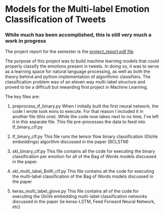 # Models for the Multi-label Emotion Classification of Tweets

### While much has been accomplished, this is still very much a work in progress

The project report for the semester is the [project_report.pdf file](https://github.com/therealstevehof/Tweet-Emotion-Classifer/blob/master/project_report.pdf)

The purpose of this project was to build machine learning models that could properly classify the emotions present in tweets. In doing so, it was to serve as a learning space for natural language processing, as well as both the theory behind and python implementation of algorithmic classifiers. The classification problem was of an eleven way multi-label structure and proved to be a difficult but rewarding first project in Machine Learning. 

The key files are: 

1. preprocess_tf_binary.py
When I initially built the first neural network, the code I wrote took eons to execute. For that reason I included it in another file (this one). While the code now takes next to no time, I’ve left it in this separate file. This file pre-processes the data to feed into tf_binary_clf.py

2. tf_binary_clf.py
This file runs the tensor flow binary classification (GloVe embeddings) algorithm discussed  in the paper (BCLSTM)

3. skl_binary_clf.py
This file contains all the code for executing the binary classification per emotion for all of the Bag of Words models discussed in the paper.

4. skl_multi_label_BoW_clf.py
This file contains all the code for executing the multi-label classification of the Bag of Words models discussed in the paper

5. keras_multi_label_glove.py
This file contains all of the code for executing the GloVe embedding multi-label classification networks discussed in the paper (ie keras-LSTM, Feed Forward Neural Network, etc)


